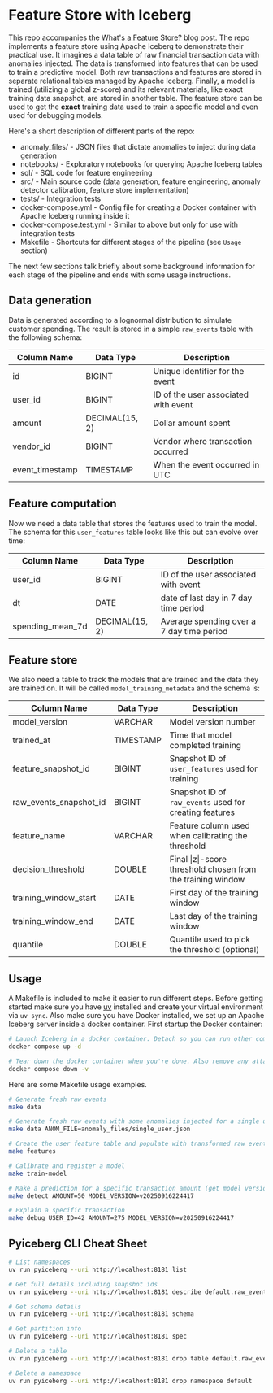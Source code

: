 # Feature Store with Iceberg

This repo accompanies the [What's a Feature Store?](TODO) blog post. The repo implements a feature store using Apache Iceberg to demonstrate their practical use. It imagines a data table of raw financial transaction data with anomalies injected. The data is transformed into features that can be used to train a predictive model. Both raw transactions and features are stored in separate relational tables managed by Apache Iceberg. Finally, a model is trained (utilizing a global z-score) and its relevant materials, like exact training data snapshot, are stored in another table. The feature store can be used to get the **exact** training data used to train a specific model and even used for debugging models.

Here's a short description of different parts of the repo:
* anomaly_files/ - JSON files that dictate anomalies to inject during data generation
* notebooks/ - Exploratory notebooks for querying Apache Iceberg tables
* sql/ - SQL code for feature engineering
* src/ - Main source code (data generation, feature engineering, anomaly detector calibration, feature store implementation)
* tests/ - Integration tests
* docker-compose.yml - Config file for creating a Docker container with Apache Iceberg running inside it
* docker-compose.test.yml - Similar to above but only for use with integration tests
* Makefile - Shortcuts for different stages of the pipeline (see `Usage` section)

The next few sections talk briefly about some background information for each stage of the pipeline and ends with some usage instructions.

## Data generation
Data is generated according to a lognormal distribution to simulate customer spending. The result is stored in a simple `raw_events` table with the following schema:

| Column Name     | Data Type      | Description                          |
| --------------- | -------------- | ------------------------------------ |
| id              | BIGINT         | Unique identifier for the event      |
| user_id         | BIGINT         | ID of the user associated with event |
| amount          | DECIMAL(15, 2) | Dollar amount spent                  |
| vendor_id       | BIGINT         | Vendor where transaction occurred    |
| event_timestamp | TIMESTAMP      | When the event occurred in UTC       |

## Feature computation
Now we need a data table that stores the features used to train the model. The schema for this `user_features` table looks like this but can evolve over time:

| Column Name      | Data Type      | Description                               |
| ---------------- | -------------- | ----------------------------------------- |
| user_id          | BIGINT         | ID of the user associated with event      |
| dt               | DATE           | date of last day in 7 day time period     |
| spending_mean_7d | DECIMAL(15, 2) | Average spending over a 7 day time period |

## Feature store
We also need a table to track the models that are trained and the data they are trained on. It will be called `model_training_metadata` and the schema is:

| Column Name            | Data Type | Description                                                 |
| ---------------------- | --------- | ----------------------------------------------------------- |
| model_version          | VARCHAR   | Model version number                                        |
| trained_at             | TIMESTAMP | Time that model completed training                          |
| feature_snapshot_id    | BIGINT    | Snapshot ID of `user_features` used for training            |
| raw_events_snapshot_id | BIGINT    | Snapshot ID of `raw_events` used for creating features      |
| feature_name           | VARCHAR   | Feature column used when calibrating the threshold          |
| decision_threshold     | DOUBLE    | Final \|z\|-score threshold chosen from the training window |
| training_window_start  | DATE      | First day of the training window                            |
| training_window_end    | DATE      | Last day of the training window                             |
| quantile               | DOUBLE    | Quantile used to pick the threshold (optional)              |

## Usage
A Makefile is included to make it easier to run different steps. Before getting started make sure you have [uv](https://docs.astral.sh/uv/) installed and create your virtual environment via `uv sync`. Also make sure you have Docker installed, we set up an Apache Iceberg server inside a docker container. First startup the Docker container:
```bash
# Launch Iceberg in a docker container. Detach so you can run other commands
docker compose up -d

# Tear down the docker container when you're done. Also remove any attached volumes
docker compose down -v
```

Here are some Makefile usage examples.
```bash
# Generate fresh raw events
make data

# Generate fresh raw events with some anomalies injected for a single user
make data ANOM_FILE=anomaly_files/single_user.json

# Create the user feature table and populate with transformed raw events
make features

# Calibrate and register a model
make train-model

# Make a prediction for a specific transaction amount (get model version from `make train-model` output)
make detect AMOUNT=50 MODEL_VERSION=v20250916224417

# Explain a specific transaction
make debug USER_ID=42 AMOUNT=275 MODEL_VERSION=v20250916224417
```

## Pyiceberg CLI Cheat Sheet

```bash
# List namespaces
uv run pyiceberg --uri http://localhost:8181 list

# Get full details including snapshot ids
uv run pyiceberg --uri http://localhost:8181 describe default.raw_events

# Get schema details
uv run pyiceberg --uri http://localhost:8181 schema

# Get partition info
uv run pyiceberg --uri http://localhost:8181 spec

# Delete a table
uv run pyiceberg --uri http://localhost:8181 drop table default.raw_events

# Delete a namespace
uv run pyiceberg --uri http://localhost:8181 drop namespace default
```
